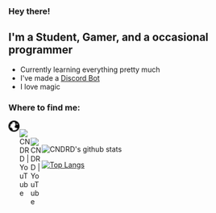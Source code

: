 ### Hey there!  

## I'm a Student, Gamer, and a occasional programmer  
- Currently learning everything pretty much  
- I've made a [Discord Bot](https://github.com/CNDRD/5---Bruce)  
- I love magic  

### Where to find me:  

[<img align="left" alt="cndrd.github.io" width="22px" src="https://raw.githubusercontent.com/iconic/open-iconic/master/svg/globe.svg" />][website]  
[<img align="left" alt="CNDRD | YouTube" width="22px" src="https://cdn.jsdelivr.net/npm/simple-icons@v3/icons/youtube.svg" />][youtube]  
[<img align="left" alt="CNDRD | YouTube" width="22px" src="https://cdn.jsdelivr.net/npm/simple-icons@v3/icons/discord.svg" />][discord]  

![CNDRD's github stats](https://github-readme-stats.vercel.app/api?username=CNDRD&show_icons=true&hide=contribs,issues,prs,stars)  

[![Top Langs](https://github-readme-stats.vercel.app/api/top-langs/?username=CNDRD&layout=compact)](https://github.com/anuraghazra/github-readme-stats)  

[website]: https://cndrd.github.io/  
[youtube]: https://www.youtube.com/channel/UCEz8-yPx6eD-QNOgb1EqE-w  
[discord]: https://discord.gg/TfJSmVF
